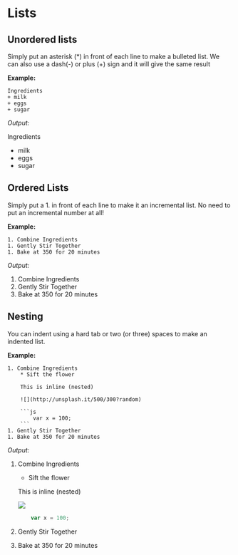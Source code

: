 # Lists

## Unordered lists

Simply put an asterisk (*) in front of each line to make a bulleted list. We can also use a dash(-) or plus (+) sign and it will give the same result

**Example:**
```
Ingredients
+ milk
+ eggs
+ sugar
```

_Output:_

Ingredients
+ milk
+ eggs
+ sugar

## Ordered Lists

Simply put a 1. in front of each line to make it an incremental list. No need to put an incremental number at all!

**Example:**
```
1. Combine Ingredients
1. Gently Stir Together
1. Bake at 350 for 20 minutes
```

_Output:_

1. Combine Ingredients
1. Gently Stir Together
1. Bake at 350 for 20 minutes

## Nesting

You can indent using a hard tab or two (or three) spaces to make an indented list.

**Example:**
```
1. Combine Ingredients
    * Sift the flower

    This is inline (nested)

    ![](http://unsplash.it/500/300?random)

    ```js
        var x = 100;
    ```
1. Gently Stir Together
1. Bake at 350 for 20 minutes
```

_Output:_

1. Combine Ingredients
    * Sift the flower

    This is inline (nested)

    ![](http://unsplash.it/500/300?random)

    ```js
        var x = 100;
    ```
1. Gently Stir Together
1. Bake at 350 for 20 minutes

